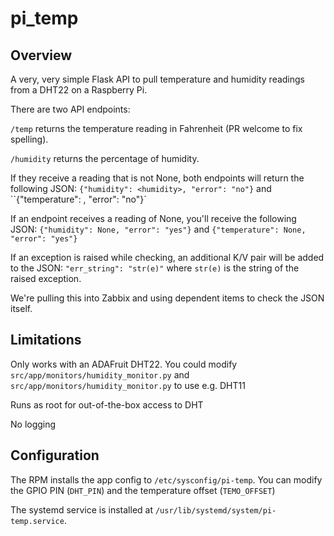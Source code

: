 # pi_temp

## Overview

A very, very simple Flask API to pull temperature and humidity readings from a DHT22 on a Raspberry Pi.

There are two API endpoints:

`/temp` returns the temperature reading in Fahrenheit (PR welcome to fix spelling).

`/humidity` returns the percentage of humidity. 

If they receive a reading that is not None, both endpoints will return the following JSON: `{"humidity": <humidity>, "error": "no"}` and ``{"temperature": <temperature>, "error": "no"}`

If an endpoint receives a reading of None, you'll receive the following JSON: `{"humidity": None, "error": "yes"}` and `{"temperature": None, "error": "yes"}`

If an exception is raised while checking, an additional K/V pair will be added to the JSON: `"err_string": "str(e)"` where `str(e)` is the string of the raised exception.

We're pulling this into Zabbix and using dependent items to check the JSON itself.

## Limitations

Only works with an ADAFruit DHT22. You could modify `src/app/monitors/humidity_monitor.py` and `src/app/monitors/humidity_monitor.py` to use e.g. DHT11

Runs as root for out-of-the-box access to DHT

No logging

## Configuration

The RPM installs the app config to `/etc/sysconfig/pi-temp`. You can modify the GPIO PIN (`DHT_PIN`) and the temperature offset (`TEMO_OFFSET`)

The systemd service is installed at `/usr/lib/systemd/system/pi-temp.service`.